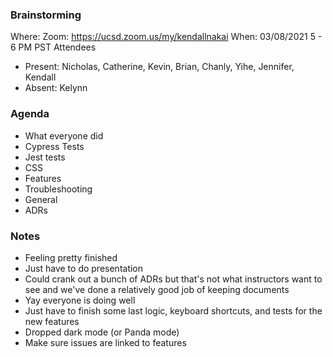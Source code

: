 ### Brainstorming
Where: Zoom: https://ucsd.zoom.us/my/kendallnakai
When: 03/08/2021 5 - 6 PM PST
Attendees
- Present: Nicholas, Catherine, Kevin, Brian, Chanly, Yihe, Jennifer, Kendall
- Absent: Kelynn

### Agenda
- What everyone did
- Cypress Tests
- Jest tests
- CSS 
- Features
- Troubleshooting
- General
- ADRs

### Notes
- Feeling pretty finished
- Just have to do presentation
- Could crank out a bunch of ADRs but that's not what instructors want to see and we've done a relatively good job of keeping documents 
- Yay everyone is doing well
- Just have to finish some last logic, keyboard shortcuts, and tests for the new features 
- Dropped dark mode (or Panda mode)
- Make sure issues are linked to features 
